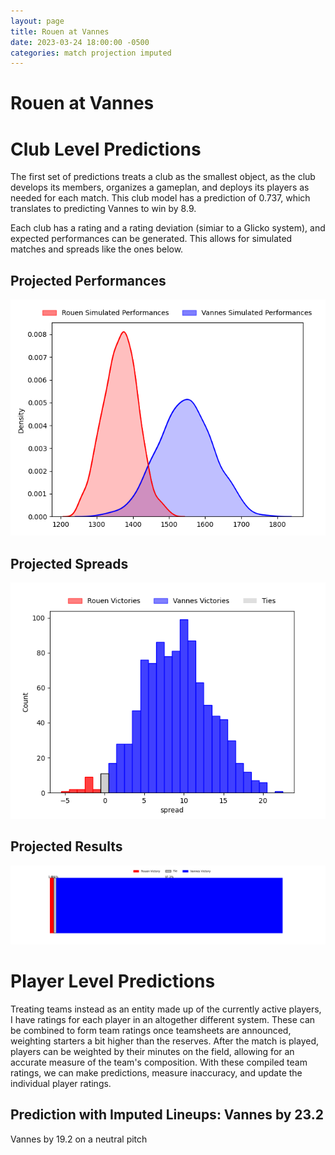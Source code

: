 ```yaml
---  
layout: page  
title: Rouen at Vannes  
date: 2023-03-24 18:00:00 -0500  
categories: match projection imputed  
---
```

# Rouen at Vannes

# Club Level Predictions


The first set of predictions treats a club as the smallest object, as the club develops its members, organizes a gameplan, and deploys its players as needed for each match. This club model has a prediction of 0.737, which translates to predicting Vannes to win by 8.9.

Each club has a rating and a rating deviation (simiar to a Glicko system), and expected performances can be generated. This allows for simulated matches and spreads like the ones below.
## Projected Performances


![Projected Performances](plots/performances_2023-03-24-Vannes-Rouen.png)
## Projected Spreads


![Projected Spreads](plots/spreads_2023-03-24-Vannes-Rouen.png)
## Projected Results


![Projected Results](plots/resultbar_2023-03-24-Vannes-Rouen.png)
# Player Level Predictions


Treating teams instead as an entity made up of the currently active players, I have ratings for each player in an altogether different system. These can be combined to form team ratings once teamsheets are announced, weighting starters a bit higher than the reserves. After the match is played, players can be weighted by their minutes on the field, allowing for an accurate measure of the team's composition. With these compiled team ratings, we can make predictions, measure inaccuracy, and update the individual player ratings.
## Prediction with Imputed Lineups: Vannes by 23.2


Vannes by 19.2 on a neutral pitch

